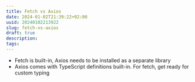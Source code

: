 ```yaml
---
title: Fetch vs Axios
date: 2024-01-02T21:39:22+02:00
uuid: 20240102213922
slug: fetch-vs-axios
draft: true
description: 
tags: 
---
```



- Fetch is built-in, Axios needs to be installed as a separate library
- Axios comes with TypeScript definitions built-in. For fetch, get ready for custom typing